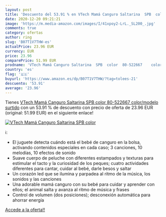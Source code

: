 ```yaml
---
layout: post
title: 'Descuento del 53.91 % en VTech Mamá Canguro Saltarina  SPB  color'
date: 2020-12-20 09:21:21
image: 'https://m.media-amazon.com/images/I/41xpoy2-LrL._SL200_.jpg'
comments: true
category: ofertas
author: ring
slug: 'B07T1V7THW-es'
actualPrice: 23.96 EUR
currency: EUR
price: 23.96
comparePrice: 51.99 EUR
prodname: 'VTech Mamá Canguro Saltarina  SPB  color  80-522667    color/modelo surtido'
country: 'es'
flag: '🇪🇸'
buyurl: 'https://www.amazon.es/dp/B07T1V7THW/?tag=tolees-21'
descuento: '53.91'
average: '23.96'
---
```


Tienes [VTech Mamá Canguro Saltarina  SPB  color  80-522667    color/modelo surtido](https://www.amazon.es/dp/B07T1V7THW/?tag=tolees-21) con un 53.91 % de descuento con precio de oferta de 23.96 EUR (original: 51.99 EUR) en el siguiente enlace!

[![VTech Mamá Canguro Saltarina  SPB  color](https://m.media-amazon.com/images/I/41xpoy2-LrL._SL200_.jpg)](https://www.amazon.es/dp/B07T1V7THW/?tag=tolees-21)

ℹ️:

- El juguete detecta cuándo está el bebé de canguro en la bolsa, activando contenidos especiales en cada caso; 3 canciones, 10 melodías, 10 efectos de sonido
- Suave cuerpo de peluche con diferentes estampados y texturas para estimular el tacto y la curiosidad de los peques; cuatro actividades diferentes para cantar, cuidar al bebé, darle besos y saltar
- Un corazón led que se ilumina y parpadea al ritmo de la música, los sonidos y las canciones
- Una adorable mamá canguro con su bebé para cuidar y aprender con ellos; el animal salta y avanza al ritmo de música y frases
- Control de volumen (dos posiciones); desconexión automática para ahorrar energía

[Accede a la oferta!!](https://www.amazon.es/dp/B07T1V7THW/?tag=tolees-21)
